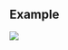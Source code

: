## Example

![](http://f.cl.ly/items/1Z2H0A410J001Y0G343b/Screen%20Shot%202013-07-13%20at%207.42.26%20PM.png)
